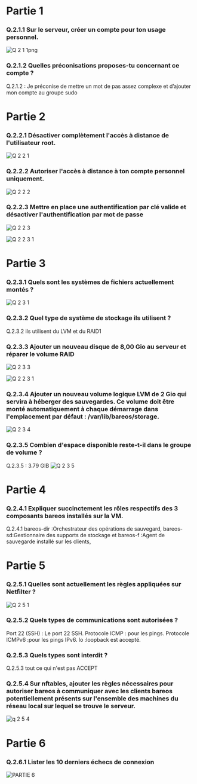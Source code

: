 # Partie 1

### Q.2.1.1 Sur le serveur, créer un compte pour ton usage personnel.

![Q 2 1 1png](https://github.com/Kamalors/Checkpoint3/assets/162970946/3cb08741-fcfd-45a6-b9ba-44f5cf8def3a)

### Q.2.1.2 Quelles préconisations proposes-tu concernant ce compte ?
Q.2.1.2 : Je préconise de mettre un mot de pas assez complexe et d’ajouter mon compte au groupe sudo


# Partie 2

### Q.2.2.1  Désactiver complètement l'accès à distance de l'utilisateur root.

![Q 2 2 1](https://github.com/Kamalors/Checkpoint3/assets/162970946/554d8f5b-8bbb-41c8-93b6-12c32e649266)


### Q.2.2.2 Autoriser l'accès à distance à ton compte personnel uniquement.

![Q 2 2 2](https://github.com/Kamalors/Checkpoint3/assets/162970946/cd860f04-353c-460f-85d1-05fd79d6bc96)


### Q.2.2.3 Mettre en place une authentification par clé valide et désactiver l'authentification par mot de passe

![Q 2 2 3](https://github.com/Kamalors/Checkpoint3/assets/162970946/d3accc78-0d26-47fc-8cf0-4f602bfeae11)

![Q 2 2 3 1](https://github.com/Kamalors/Checkpoint3/assets/162970946/989f5ec9-e0d3-41ea-9666-93bb460c3a45)

# Partie 3

### Q.2.3.1 Quels sont les systèmes de fichiers actuellement montés ?

![Q 2 3 1](https://github.com/Kamalors/Checkpoint3/assets/162970946/678d6cde-4caa-44eb-911a-f35e2af62141)

### Q.2.3.2 Quel type de système de stockage ils utilisent ?
Q.2.3.2 ils utilisent du LVM et du RAID1

### Q.2.3.3 Ajouter un nouveau disque de 8,00 Gio au serveur et réparer le volume RAID

![Q 2 3 3](https://github.com/Kamalors/Checkpoint3/assets/162970946/6db02fba-67a4-429f-b6c0-33037c8ecf9e)

![Q 2 2 3 1](https://github.com/Kamalors/Checkpoint3/assets/162970946/8715c927-4558-4e4d-9ae4-3010b1f0dc33)

### Q.2.3.4 Ajouter un nouveau volume logique LVM de 2 Gio qui servira à héberger des sauvegardes. Ce volume doit être monté automatiquement à chaque démarrage dans l'emplacement par défaut : /var/lib/bareos/storage.

![Q 2 3 4](https://github.com/Kamalors/Checkpoint3/assets/162970946/c90961d1-68a9-4d7a-8e33-b9ffe21eb2b4)

### Q.2.3.5 Combien d'espace disponible reste-t-il dans le groupe de volume ?
Q.2.3.5 : 3.79 GIB 
![Q 2 3 5](https://github.com/Kamalors/Checkpoint3/assets/162970946/decd5f8c-a6b1-4896-8068-b5bcc0e302e7)


# Partie 4

### Q.2.4.1 Expliquer succinctement les rôles respectifs des 3 composants bareos installés sur la VM.
Q.2.4.1 bareos-dir :Orchestrateur des opérations de sauvegard, bareos-sd:Gestionnaire des supports de stockage et bareos-f :Agent de sauvegarde installé sur les clients,

# Partie 5


### Q.2.5.1 Quelles sont actuellement les règles appliquées sur Netfilter ?

![Q 2 5 1](https://github.com/Kamalors/Checkpoint3/assets/162970946/e7c5308f-7a4e-4660-bdc5-a81e54f5957b)


### Q.2.5.2 Quels types de communications sont autorisées ?
Port 22 (SSH) : Le port 22 SSH. Protocole ICMP : pour les pings. Protocole ICMPv6 :pour les pings IPv6. lo :loopback est accepté.

### Q.2.5.3 Quels types sont interdit ?
Q.2.5.3 tout ce qui n'est pas ACCEPT

### Q.2.5.4 Sur nftables, ajouter les règles nécessaires pour autoriser bareos à communiquer avec les clients bareos potentiellement présents sur l'ensemble des machines du réseau local sur lequel se trouve le serveur.

![q 2 5 4](https://github.com/Kamalors/Checkpoint3/assets/162970946/80b941bd-ecbf-44c2-af34-172398044a46)


# Partie 6

### Q.2.6.1 Lister les 10 derniers échecs de connexion

![PARTIE 6](https://github.com/Kamalors/Checkpoint3/assets/162970946/0bda31d8-518e-4a7f-abfb-09ea75556731)





